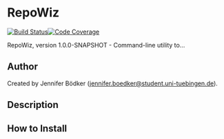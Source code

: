 # RepoWiz

[![Build Status](https://travis-ci.com/qbicsoftware/repowiz.svg?branch=development)](https://travis-ci.com/qbicsoftware/repowiz)[![Code Coverage]( https://codecov.io/gh/qbicsoftware/repowiz/branch/development/graph/badge.svg)](https://codecov.io/gh/qbicsoftware/repowiz)

RepoWiz, version 1.0.0-SNAPSHOT - Command-line utility to...

## Author
Created by Jennifer Bödker (jennifer.boedker@student.uni-tuebingen.de).

## Description

## How to Install
